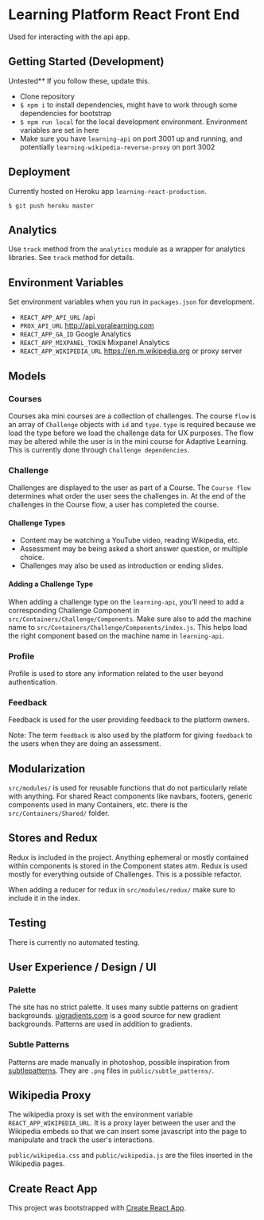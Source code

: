 # Learning Platform React Front End
Used for interacting with the api app.

## Getting Started (Development)
Untested** If you follow these, update this.

* Clone repository
* `$ npm i` to install dependencies, might have to work through some dependencies for bootstrap
* `$ npm run local` for the local development environment. Environment variables are set in here
* Make sure you have `learning-api` on port 3001 up and running, and potentially `learning-wikipedia-reverse-proxy` on port 3002


## Deployment
Currently hosted on Heroku app `learning-react-production`.

`$ git push heroku master`

## Analytics
Use `track` method from the `analytics` module as a wrapper for analytics libraries. See `track` method for details.

## Environment Variables
Set environment variables when you run in `packages.json` for development.

* `REACT_APP_API_URL` /api
* `PROX_API_URL` http://api.voralearning.com
* `REACT_APP_GA_ID` Google Analytics
* `REACT_APP_MIXPANEL_TOKEN` Mixpanel Analytics
* `REACT_APP_WIKIPEDIA_URL` https://en.m.wikipedia.org or proxy server

## Models

### Courses
Courses aka mini courses are a collection of challenges.
The course `flow` is an array of `Challenge` objects with `id` and `type`. `type` is required because we load the type before we load the challenge data for UX purposes. The flow may be altered while the user is in the mini course for Adaptive Learning. This is currently done through `Challenge dependencies`.

### Challenge
Challenges are displayed to the user as part of a Course.
The `Course flow` determines what order the user sees the challenges in. At the end of the challenges in the Course flow, a user has completed the course.

#### Challenge Types
* Content may be watching a YouTube video, reading Wikipedia, etc.
* Assessment may be being asked a short answer question, or multiple choice.
* Challenges may also be used as introduction or ending slides.

#### Adding a Challenge Type
When adding a challenge type on the `learning-api`, you'll need to add a corresponding Challenge Component in `src/Containers/Challenge/Components`. Make sure also to add the machine name to `src/Containers/Challenge/Components/index.js`. This helps load the right component based on the machine name in `learning-api`.

### Profile
Profile is used to store any information related to the user beyond authentication.

### Feedback
Feedback is used for the user providing feedback to the platform owners.

Note: The term `feedback` is also used by the platform for giving `feedback` to the users when they are doing an assessment.

## Modularization
`src/modules/` is used for reusable functions that do not particularly relate with anything. For shared React components like navbars, footers, generic components used in many Containers, etc. there is the `src/Containers/Shared/` folder.

## Stores and Redux
Redux is included in the project. Anything ephemeral or mostly contained within components is stored in the Component states atm. Redux is used mostly for everything outside of Challenges. This is a possible refactor.

When adding a reducer for redux in `src/modules/redux/` make sure to include it in the index.

## Testing
There is currently no automated testing.

## User Experience / Design / UI

### Palette
The site has no strict palette. It uses many subtle patterns on gradient backgrounds. [uigradients.com](uigradients.com) is a good source for new gradient backgrounds. Patterns are used in addition to gradients.

### Subtle Patterns
Patterns are made manually in photoshop, possible inspiration from [subtlepatterns](https://www.toptal.com/designers/subtlepatterns/). They are `.png` files in `public/subtle_patterns/`.

## Wikipedia Proxy
The wikipedia proxy is set with the environment variable `REACT_APP_WIKIPEDIA_URL`. It is a proxy layer between the user and the Wikipedia embeds so that we can insert some javascript into the page to manipulate and track the user's interactions.

`public/wikipedia.css` and `public/wikipedia.js` are the files inserted in the Wikipedia pages.

## Create React App
This project was bootstrapped with [Create React App](https://github.com/facebookincubator/create-react-app).
